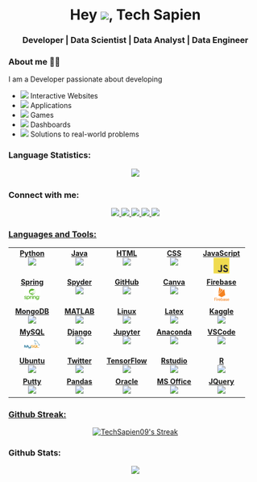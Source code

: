 
<h1 align="center">Hey <img src="https://raw.githubusercontent.com/MartinHeinz/MartinHeinz/master/wave.gif" width="30px">, Tech Sapien </h1>
<h3 align="center">Developer | Data Scientist | Data Analyst | Data Engineer </h3>

<!---
MaimoonaKhilji/MaimoonaKhilji is a ✨ special ✨ repository because its `README.md` (this file) appears on your GitHub profile.
You can click the Preview link to take a look at your changes.
--->
<!-- <img src="https://github-readme-stats.vercel.app/api/top-langs?username=TechSapien09&theme=dark"/> -->

### About me 🙋‍♀️

I am a Developer passionate about developing 
- <img src="https://user-images.githubusercontent.com/64362437/195947535-b5b9e906-6942-4820-a818-7e2b22378e90.png" width="20px"> Interactive Websites 
- <img src="https://user-images.githubusercontent.com/64362437/195948106-ace86cd9-29c0-45bc-b757-a716c9364ef4.png" width="20px"> Applications 
- <img src="https://user-images.githubusercontent.com/64362437/195948198-bc02d004-2d9c-477f-94d3-1fc8cfa50aff.png" width="20px"> Games 
- <img src="https://user-images.githubusercontent.com/64362437/195948359-2606e1bd-acbb-449e-b971-174f7bd4af9e.png" width="20px"> Dashboards 
- <img src="https://user-images.githubusercontent.com/64362437/195948492-9b483888-834e-4d0e-bc9c-2b49de57c020.png" width="20px"> Solutions to real-world problems 

### Language Statistics:
<div align="center">
<img src="https://github-readme-stats.vercel.app/api/top-langs/?username=TechSapien09&langs_count=8&count_private=true&layout=compact&theme=react&hide_border=true&bg_color=0D1117"/>
</div>



### Connect with me:
<div align="center">
<a href="https://www.linkedin.com/in/TechSapien/">
    <img height="50" src="https://cdn2.iconfinder.com/data/icons/social-icon-3/512/social_style_3_in-306.png"/>
</a>
<a href="TechSapien09@gmail.com">
    <img height="50" src="https://user-images.githubusercontent.com/64362437/187196042-9412563a-ff01-4622-97ea-3463f77490de.png"/>
</a>
<a href="https://www.quora.com/profile/TechSapien09">
    <img height="50" src="https://user-images.githubusercontent.com/64362437/187198130-cf790c34-935d-4ad8-a25b-c8b5777681be.png"/>
</a>

<a href="https://twitter.com/TechSapien09">
    <img height="50" src="https://user-images.githubusercontent.com/64362437/187197865-87e0d289-518a-4412-a77e-50fb9d10519a.png"/>
</a>

<a href="https://medium.com/@techsapien09">
    <img height="50" src="https://user-images.githubusercontent.com/124170721/216107378-294a3fdc-81b4-438d-9bab-30c291a91a7c.png"/>
</div>



### Languages and Tools:

<table width="320px" align="center">
    <tbody>
        <tr valign="top">
            <td width="80px" align="center">
            <span><strong>Python</strong></span><br>
            <img height="32px" src="https://cdn.jsdelivr.net/gh/devicons/devicon/icons/python/python-original.svg">
            </td>
            <td width="80px" align="center">
            <span><strong>Java</strong></span><br>
            <img height="32" src="https://cdn.jsdelivr.net/gh/devicons/devicon/icons/java/java-original.svg">
            </td>
            <td width="80px" align="center">
            <span><strong>HTML</strong></span><br>
            <img height="32" src="https://cdn.jsdelivr.net/gh/devicons/devicon/icons/html5/html5-original.svg">
            </td>
            <td width="80px" align="center">
            <span><strong>CSS</strong></span><br>
            <img height="32px" src="https://cdn.jsdelivr.net/gh/devicons/devicon/icons/css3/css3-original.svg">
            </td>
            <td width="80px" align="center">
            <span><strong>JavaScript</strong></span><br>
            <img height="32px" src="https://github.com/devicons/devicon/blob/master/icons/javascript/javascript-original.svg">
            </td>
        </tr>
        <tr valign="top">
            <td width="80px" align="center">
            <span><strong>Spring</strong></span><br>
            <img height="32px" src="https://github.com/devicons/devicon/blob/master/icons/spring/spring-original-wordmark.svg">
            </td>
            <td width="80px" align="center">
            <span><strong>Spyder</strong></span><br>
            <img height="32px" src="https://user-images.githubusercontent.com/64362437/189606958-0e4ca97f-8c35-4dfb-b658-f9a73cae141c.png">
            </td>
            <td width="80px" align="center">
            <span><strong>GitHub</strong></span><br>
            <img height="32px" src="https://user-images.githubusercontent.com/3369400/139447912-e0f43f33-6d9f-45f8-be46-2df5bbc91289.png">
            <td width="80px" align="center">
            <span><strong>Canva</strong></span><br>
            <img height="32px" src="https://cdn.jsdelivr.net/gh/devicons/devicon/icons/canva/canva-original.svg">
            </td>
            <td width="80px" align="center">
            <span><strong>Firebase</strong></span><br>
            <img height="32px" src="https://github.com/devicons/devicon/blob/master/icons/firebase/firebase-plain-wordmark.svg">
            </td>
        </tr>
        <tr valign="top">
            <td width="80px" align="center">
            <span><strong>MongoDB</strong></span><br>
            <img height="32px" src="https://cdn.jsdelivr.net/gh/devicons/devicon/icons/mongodb/mongodb-original-wordmark.svg">
            </td>
            <td width="80px" align="center">
            <span><strong>MATLAB</strong></span><br>
            <img height="32px" src="https://cdn.jsdelivr.net/gh/devicons/devicon/icons/matlab/matlab-original.svg">
            </td>
            <td width="80px" align="center">
            <span><strong>Linux</strong></span><br>
            <img height="32px" src="https://cdn.jsdelivr.net/gh/devicons/devicon/icons/linux/linux-original.svg">
            <td width="80px" align="center">
            <span><strong>Latex</strong></span><br>
            <img height="32px" src="https://cdn.jsdelivr.net/gh/devicons/devicon/icons/latex/latex-original.svg">
            </td>
            <td width="80px" align="center">
            <span><strong>Kaggle</strong></span><br>
            <img height="32px" src="https://cdn.jsdelivr.net/gh/devicons/devicon/icons/kaggle/kaggle-original-wordmark.svg">
            </td>
        </tr>
        <tr valign="top">
            <td width="80px" align="center">
            <span><strong>MySQL</strong></span><br>
            <img height="32px" src="https://github.com/devicons/devicon/blob/master/icons/mysql/mysql-original-wordmark.svg">
            </td>
            <td width="80px" align="center">
            <span><strong>Django</strong></span><br>
            <img height="32px" src="https://cdn.jsdelivr.net/gh/devicons/devicon/icons/django/django-plain.svg">
            </td>
            <td width="80px" align="center">
            <span><strong>Jupyter</strong></span><br>
            <img height="32px" src="https://cdn.jsdelivr.net/gh/devicons/devicon/icons/jupyter/jupyter-original-wordmark.svg">
            <td width="80px" align="center">
            <span><strong>Anaconda</strong></span><br>
            <img height="32px" src="https://cdn.jsdelivr.net/gh/devicons/devicon/icons/anaconda/anaconda-original.svg">
            </td>
            <td width="80px" align="center">
            <span><strong>VSCode</strong></span><br>
            <img height="32px" src="https://cdn.jsdelivr.net/gh/devicons/devicon/icons/vscode/vscode-original-wordmark.svg">
            </td>
        </tr>
         <tr valign="top">
            <td width="80px" align="center">
            <span><strong>Ubuntu</strong></span><br>
            <img height="32px" src="https://cdn.jsdelivr.net/gh/devicons/devicon/icons/ubuntu/ubuntu-plain-wordmark.svg">
            </td>
            <td width="80px" align="center">
            <span><strong>Twitter</strong></span><br>
            <img height="32px" src="https://cdn.jsdelivr.net/gh/devicons/devicon/icons/twitter/twitter-original.svg">
            </td>
            <td width="80px" align="center">
            <span><strong>TensorFlow</strong></span><br>
            <img height="32px" src="https://cdn.jsdelivr.net/gh/devicons/devicon/icons/tensorflow/tensorflow-original.svg">
            <td width="80px" align="center">
            <span><strong>Rstudio</strong></span><br>
            <img height="32px" src="https://cdn.jsdelivr.net/gh/devicons/devicon/icons/rstudio/rstudio-original.svg">
            </td>
            <td width="80px" align="center">
            <span><strong>R</strong></span><br>
            <img height="32px" src="https://cdn.jsdelivr.net/gh/devicons/devicon/icons/r/r-original.svg">
            </td>
        </tr>
        <tr valign="top">
            <td width="80px" align="center">
            <span><strong>Putty</strong></span><br>
            <img height="32px" src="https://cdn.jsdelivr.net/gh/devicons/devicon/icons/putty/putty-original.svg">
            </td>
            <td width="80px" align="center">
            <span><strong>Pandas</strong></span><br>
            <img height="32px" src="https://cdn.jsdelivr.net/gh/devicons/devicon/icons/pandas/pandas-original-wordmark.svg">
            </td>
            <td width="80px" align="center">
            <span><strong>Oracle</strong></span><br>
            <img height="32px" src="https://cdn.jsdelivr.net/gh/devicons/devicon/icons/oracle/oracle-original.svg">
            <td width="80px" align="center">
            <span><strong>MS Office</strong></span><br>
            <img height="32px" src="https://user-images.githubusercontent.com/64362437/187420204-0e96ffdb-d87d-405c-b37b-722bb8cca027.png">
            </td>
            <td width="80px" align="center">
            <span><strong>JQuery</strong></span><br>
            <img height="32px" src="https://cdn.jsdelivr.net/gh/devicons/devicon/icons/jquery/jquery-original.svg" />
          </td>
        </tr>
    </tbody>
</table>

### Github Streak:
<p align="center">
    <a href="https://github.com/TechSapien09/github-readme-streak-stats">
    <img title="🔥 Get streak stats for your profile at git.io/streak-stats" alt="TechSapien09's Streak" src="https://github-readme-streak-stats.herokuapp.com?user=TechSapien09&theme=dark&border_radius=5.1"/>
    </a>
</p>


### Github Stats:
<div align="center">
<img src="https://github-readme-stats.vercel.app/api?username=TechSapien09&show_icons=true&theme=dark"/>
</div>
